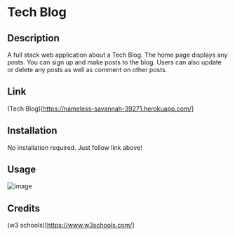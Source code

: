 # Tech Blog

## Description
A full stack web application about a Tech Blog.  The home page displays any posts.  You can sign up and make posts to the blog.  Users can also update or delete any posts as well as comment on other posts.

## Link
(Tech Blog)[https://nameless-savannah-39271.herokuapp.com/]

## Installation
No installation required.  Just follow link above!

## Usage
![image](https://user-images.githubusercontent.com/91084910/150243546-3912c2cf-1e88-4e99-b4d7-7d526e24fcb7.png)

## Credits
(w3 schools)[https://www.w3schools.com/]
